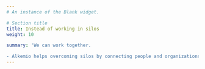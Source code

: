 ```yaml
---
# An instance of the Blank widget.

# Section title
title: Instead of working in silos
weight: 10

summary: 'We can work together. 

- Alkemio helps overcoming silos by connecting people and organizations to align efforts in a scalable way.'  
---
```



